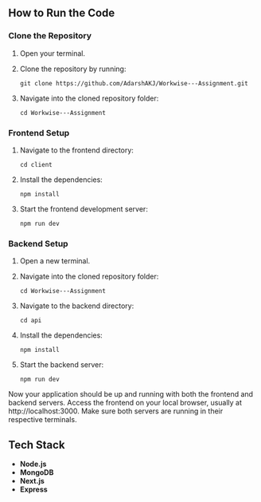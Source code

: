 ## How to Run the Code

### Clone the Repository

1. Open your terminal.
2. Clone the repository by running:

   ```
   git clone https://github.com/AdarshAKJ/Workwise---Assignment.git
   ```

3. Navigate into the cloned repository folder:

   ```
   cd Workwise---Assignment
   ```

### Frontend Setup

1. Navigate to the frontend directory:

   ```
   cd client
   ```

2. Install the dependencies:

   ```
   npm install
   ```

3. Start the frontend development server:

   ```
   npm run dev
   ```

### Backend Setup

1. Open a new terminal.
2. Navigate into the cloned repository folder:

   ```
   cd Workwise---Assignment
   ```
3. Navigate to the backend directory:

   ```
   cd api
   ```

4. Install the dependencies:

   ```
   npm install
   ```

5. Start the backend server:

   ```
   npm run dev
   ```

Now your application should be up and running with both the frontend and backend servers. Access the frontend on your local browser, usually at http://localhost:3000. Make sure both servers are running in their respective terminals.

## Tech Stack

- **Node.js**
- **MongoDB**
- **Next.js**
- **Express**

